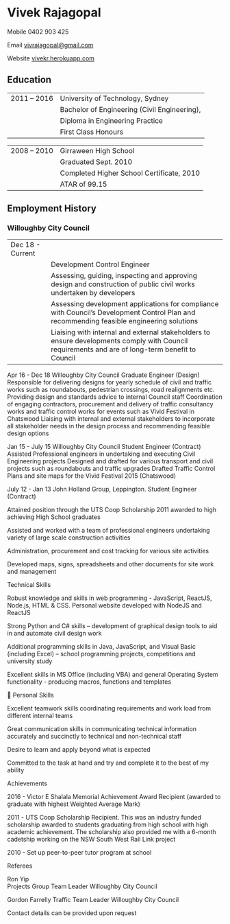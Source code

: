 
# Vivek Rajagopal

Mobile      0402 903 425 

Email       vivrajagopal@gmail.com

Website     [vivekr.herokuapp.com](https://vivekr.herokuapp.com)

## Education 

|      |      |
| ---- | ---- |
| 2011 – 2016 | University of Technology, Sydney |
|             | Bachelor of Engineering (Civil Engineering), |
|             | Diploma in Engineering Practice |
|             | First Class Honours |

|      |      |
| ---- | ---- |
| 2008 – 2010 | Girraween High School |
|             | Graduated Sept. 2010 |
|             | Completed Higher School Certificate, 2010 |
|             | ATAR of 99.15 |
 
## Employment History 

### Willoughby City Council 
|      |      |
| ---- | ---- |
| Dec 18 - Current |  |
|                  | Development Control Engineer |
|                  | Assessing, guiding, inspecting and approving design and construction of public civil works undertaken by developers |
|                  | Assessing development applications for compliance with Council’s Development Control Plan and recommending feasible engineering solutions |
|                  | Liaising with internal and external stakeholders to ensure developments comply with Council requirements and are of long-term benefit to Council |

Apr 16 - Dec 18    Willoughby City Council
Graduate Engineer (Design)
Responsible for delivering designs for yearly schedule of civil and traffic works such as roundabouts, pedestrian crossings, road realignments etc.
Providing design and standards advice to internal Council staff
Coordination of engaging contractors, procurement and delivery of traffic consultancy works and traffic control works for events such as Vivid Festival in Chatswood
Liaising with internal and external stakeholders to incorporate all stakeholder needs in the design process and recommending feasible design options

Jan 15 - July 15    Willoughby City Council
Student Engineer (Contract)
Assisted Professional engineers in undertaking and executing Civil Engineering projects
Designed and drafted for various transport and civil projects such as roundabouts and traffic upgrades
Drafted Traffic Control Plans and site maps for the Vivid Festival 2015 (Chatswood)

July 12 - Jan 13    John Holland Group, Leppington.
Student Engineer (Contract)

Attained position through the UTS Coop Scholarship 2011 awarded to high achieving High School graduates

Assisted and worked with a team of professional engineers undertaking variety of large scale construction activities

Administration, procurement and cost tracking for various site activities

Developed maps, signs, spreadsheets and other documents for site work and management

Technical Skills

Robust knowledge and skills in web programming - JavaScript, ReactJS, Node.js, HTML & CSS. Personal website developed with NodeJS and ReactJS

Strong Python and C# skills – development of graphical design tools to aid in and automate civil design work

Additional programming skills in Java, JavaScript, and Visual Basic (including Excel) – school programming projects, competitions and university study

Excellent skills in MS Office (including VBA) and general Operating System functionality - producing macros, functions and templates
    

Personal Skills 

Excellent teamwork skills coordinating requirements and work load from different internal teams

Great communication skills in communicating technical information accurately and succinctly to technical and non-technical staff

Desire to learn and apply beyond what is expected

Committed to the task at hand and try and complete it to the best of my ability 


Achievements    

2016 - Victor E Shalala Memorial Achievement Award Recipient (awarded to graduate with highest Weighted Average Mark)

2011 - UTS Coop Scholarship Recipient. This was an industry funded scholarship awarded to students graduating from high school with high academic achievement. The scholarship also provided me with a 6-month cadetship working on the NSW South West Rail Link project

2010 - Set up peer-to-peer tutor program at school


Referees

Ron Yip        
Projects Group Team Leader
Willoughby City Council

Gordon Farrelly
Traffic Team Leader
Willoughby City Council


Contact details can be provided upon request

